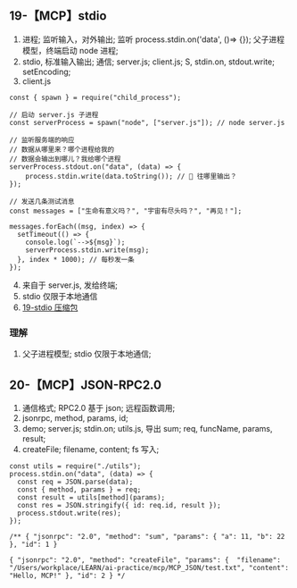 ## 19-【MCP】stdio

1. 进程; 监听输入，对外输出; 监听 process.stdin.on('data', ()=> {}); 父子进程模型，终端启动 node 进程;
2. stdio, 标准输入输出; 通信; server.js; client.js; S, stdin.on, stdout.write; setEncoding;
3. client.js

```
const { spawn } = require("child_process");

// 启动 server.js 子进程
const serverProcess = spawn("node", ["server.js"]); // node server.js

// 监听服务端的响应
// 数据从哪里来？哪个进程给我的
// 数据会输出到哪儿？我给哪个进程
serverProcess.stdout.on("data", (data) => {
    process.stdin.write(data.toString()); // 🙋 往哪里输出？
});

// 发送几条测试消息
const messages = ["生命有意义吗？", "宇宙有尽头吗？", "再见！"];

messages.forEach((msg, index) => {
  setTimeout(() => {
    console.log(`-->${msg}`);
    serverProcess.stdin.write(msg);
  }, index * 1000); // 每秒发一条
});
```

4. 来自于 server.js, 发给终端;
5. stdio 仅限于本地通信
6. [19-stdio 压缩包](/public/zip/19-stdio.zip)

### 理解

1. 父子进程模型; stdio 仅限于本地通信;

## 20-【MCP】JSON-RPC2.0

1. 通信格式; RPC2.0 基于 json; 远程函数调用;
2. jsonrpc, method, params, id;
3. demo; server.js; stdin.on; utils.js, 导出 sum; req, funcName, params, result;
4. createFile; filename, content; fs 写入;

```
const utils = require("./utils");
process.stdin.on("data", (data) => {
  const req = JSON.parse(data);
  const { method, params } = req;
  const result = utils[method](params);
  const res = JSON.stringify({ id: req.id, result });
  process.stdout.write(res);
});

/** { "jsonrpc": "2.0", "method": "sum", "params": { "a": 11, "b": 22 }, "id": 1 }

{ "jsonrpc": "2.0", "method": "createFile", "params": {  "filename": "/Users/workplace/LEARN/ai-practice/mcp/MCP_JSON/test.txt", "content": "Hello, MCP!" }, "id": 2 } */
```
